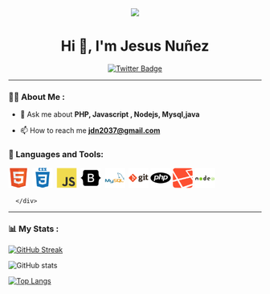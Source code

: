  <div id="header" align="center">
    <img src="https://media.giphy.com/media/scZPhLqaVOM1qG4lT9/giphy.gif" width="200" />
    <h1 align="center">Hi 👋, I'm Jesus Nuñez</h1>
</div>


<div id="badges" align="center">
    <a href="">
      <img src="https://img.shields.io/twitter/follow/paolagelvez17?style=social" alt="Twitter Badge">
    </a>
    
</div>

---

### 👨‍💻 About Me :



- 💬 Ask me about **PHP,  Javascript , Nodejs, Mysql,java** 

- 📫 How to reach me **jdn2037@gmail.com**





<div align="left">
    <h3>🔨 Languages and Tools:</h3>
    <div>
        <img src="https://github.com/devicons/devicon/blob/master/icons/html5/html5-original.svg" title="HTML5" alt="HTML" width="40" height="40"/>&nbsp;
        <img src="https://github.com/devicons/devicon/blob/master/icons/css3/css3-plain-wordmark.svg"  title="CSS3" alt="CSS" width="40" height="40"/>&nbsp;
        <img src="https://github.com/devicons/devicon/blob/master/icons/javascript/javascript-original.svg" title="JavaScript" alt="JavaScript" width="40" height="40"/>&nbsp;
        <img src="https://github.com/devicons/devicon/blob/master/icons/bootstrap/bootstrap-plain.svg" title="Bootstrap" alt="Bootstrap" width="40" height="40"/>&nbsp;
        <img src="https://github.com/devicons/devicon/blob/master/icons/mysql/mysql-original-wordmark.svg" title="MySQL"  alt="MySQL" width="40" height="40"/>&nbsp;
        <img src="https://github.com/devicons/devicon/blob/master/icons/git/git-original-wordmark.svg" title="Git" **alt="Git" width="40" height="40"/>
        <img src="https://github.com/devicons/devicon/blob/master/icons/php/php-plain.svg" title="Git" **alt="Git" width="40" height="40"/>
        <img src="https://github.com/devicons/devicon/blob/master/icons/laravel/laravel-plain.svg" title="Git" **alt="Git" width="40" height="40"/>
        <img src="https://github.com/devicons/devicon/blob/master/icons/nodejs/nodejs-original-wordmark.svg" title="Git" **alt="Git" width="40" height="40"/>
         
      </div>
</div>

---

### 📊 My Stats :

[![GitHub Streak](http://github-readme-streak-stats.herokuapp.com?user=KDOE-117&theme=onedark)](https://git.io/streak-stats)

![GitHub stats](https://github-readme-stats.vercel.app/api?username=KDOE-117&show_icons=true&theme=radical)

[![Top Langs](https://github-readme-stats.vercel.app/api/top-langs/?username=KDOE-117&theme=tokyonight)](https://github.com/anuraghazra/github-readme-stats)
 
